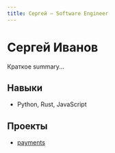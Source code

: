 ```yaml
---
title: Сергей — Software Engineer
---
```


# Сергей Иванов
Краткое summary...

## Навыки
- Python, Rust, JavaScript

## Проекты
- [payments](https://github.com/...)